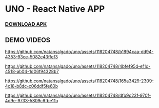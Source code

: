 
# UNO - React Native APP

### [DOWNLOAD APK](https://expo.dev/accounts/natansalgado/projects/uno/builds/b1a6cf03-0fce-4f23-8ff6-1380bf6d881d)

## DEMO VIDEOS

https://github.com/natansalgado/uno/assets/118204748/b1894caa-dd94-4353-93ce-5082e43ffef3

https://github.com/natansalgado/uno/assets/118204748/4bfef95d-ef1d-4518-ab04-1d06f94328b7

https://github.com/natansalgado/uno/assets/118204748/165a3429-2309-4c18-b8dc-c06ddf5fe60b

https://github.com/natansalgado/uno/assets/118204748/dfb9c23f-970f-4d9e-9733-5809c6fbe11b
